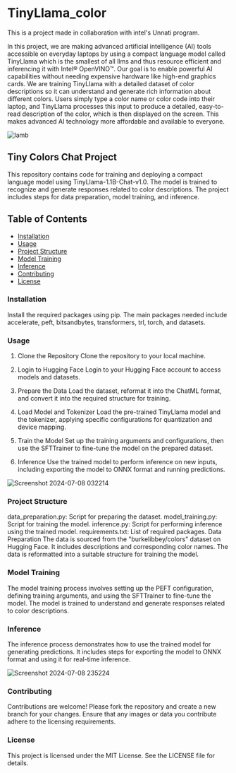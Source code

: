 # TinyLlama_color
This is a project made in collaboration with intel's Unnati program.

In this project, we are making advanced artificial intelligence (AI) tools accessible on everyday laptops by using a compact language model called TinyLlama which is the smallest of all llms and thus resource efficient and inferencing it with Intel® OpenVINO™. Our goal is to enable powerful AI capabilities without needing expensive hardware like high-end graphics cards. We are training TinyLlama with a detailed dataset of color descriptions so it can understand and generate rich information about different colors. Users simply type a color name or color code into their laptop, and TinyLlama processes this input to produce a detailed, easy-to-read description of the color, which is then displayed on the screen. This makes advanced AI technology more affordable and available to everyone.


![lamb](https://github.com/utkartist/TinyLlama_color/assets/156819805/4c448428-9d77-40a4-96d9-1b5e59268c87)



## Tiny Colors Chat Project
This repository contains code for training and deploying a compact language model using TinyLlama-1.1B-Chat-v1.0. The model is trained to recognize and generate responses related to color descriptions. The project includes steps for data preparation, model training, and inference.


## Table of Contents

- [Installation](#installation)
- [Usage](#usage)
- [Project Structure](#project-structure)
- [Model Training](#model-training)
- [Inference](#inference)
- [Contributing](#contributing)
- [License](#license)

### Installation
Install the required packages using pip. The main packages needed include accelerate, peft, bitsandbytes, transformers, trl, torch, and datasets.


### Usage
1. Clone the Repository
Clone the repository to your local machine.


3. Login to Hugging Face
Login to your Hugging Face account to access models and datasets.


5. Prepare the Data
Load the dataset, reformat it into the ChatML format, and convert it into the required structure for training.


7. Load Model and Tokenizer
Load the pre-trained TinyLlama model and the tokenizer, applying specific configurations for quantization and device mapping.


9. Train the Model
Set up the training arguments and configurations, then use the SFTTrainer to fine-tune the model on the prepared dataset.


11. Inference
Use the trained model to perform inference on new inputs, including exporting the model to ONNX format and running predictions.



![Screenshot 2024-07-08 032214](https://github.com/utkartist/TinyLlama_color/assets/156819805/dc661ae1-e867-4c07-bbe0-626dc73633aa)




### Project Structure
data_preparation.py: Script for preparing the dataset.
model_training.py: Script for training the model.
inference.py: Script for performing inference using the trained model.
requirements.txt: List of required packages.
Data Preparation
The data is sourced from the "burkelibbey/colors" dataset on Hugging Face. It includes descriptions and corresponding color names. The data is reformatted into a suitable structure for training the model.


### Model Training
The model training process involves setting up the PEFT configuration, defining training arguments, and using the SFTTrainer to fine-tune the model. The model is trained to understand and generate responses related to color descriptions.


### Inference
The inference process demonstrates how to use the trained model for generating predictions. It includes steps for exporting the model to ONNX format and using it for real-time inference.

![Screenshot 2024-07-08 235224](https://github.com/utkartist/TinyLlama_color/assets/156819805/f06e0964-961c-401b-b807-2bbafb8a9e87)




### Contributing
Contributions are welcome! Please fork the repository and create a new branch for your changes. Ensure that any images or data you contribute adhere to the licensing requirements.


### License
This project is licensed under the MIT License. See the LICENSE file for details.






